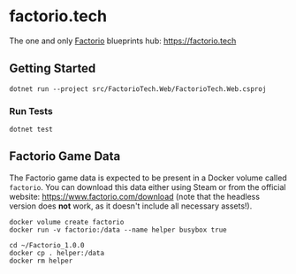 # factorio.tech

The one and only [Factorio](https://www.factorio.com) blueprints hub: https://factorio.tech

## Getting Started

    dotnet run --project src/FactorioTech.Web/FactorioTech.Web.csproj

### Run Tests

    dotnet test

## Factorio Game Data

The Factorio game data is expected to be present in a Docker volume called `factorio`.
You can download this data either using Steam or from the official website: https://www.factorio.com/download
(note that the headless version does **not** work, as it doesn't include all necessary assets!).

    docker volume create factorio
    docker run -v factorio:/data --name helper busybox true

    cd ~/Factorio_1.0.0
    docker cp . helper:/data
    docker rm helper